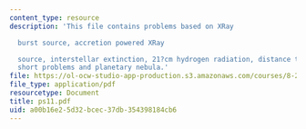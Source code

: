 ```yaml
---
content_type: resource
description: 'This file contains problems based on XRay

  burst source, accretion powered XRay

  source, interstellar extinction, 21?cm hydrogen radiation, distance to a dark cloud,
  short problems and planetary nebula.'
file: https://ol-ocw-studio-app-production.s3.amazonaws.com/courses/8-282j-introduction-to-astronomy-spring-2006/a00b16e25d32bcec37db354398184cb6_ps11.pdf
file_type: application/pdf
resourcetype: Document
title: ps11.pdf
uid: a00b16e2-5d32-bcec-37db-354398184cb6
---
```

